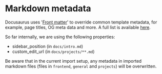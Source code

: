 # Markdown metadata

Docusaurus uses '[Front matter](https://docusaurus.io/docs/markdown-features#front-matter)' to override common template metadata, for example, page titles, OG meta data and more. A full list is available [here](https://docusaurus.io/docs/api/plugins/@docusaurus/plugin-content-docs#markdown-front-matter).

So far internally, we are using the following properties:

* sidebar_position (in `docs/intro.md`)
* custom_edit_url (in `docs/projects/**.md`)

Be aware that in the current import setup, any metadata in imported markdown files (files in `frontend`, `general` and `projects`) will be overwritten.
